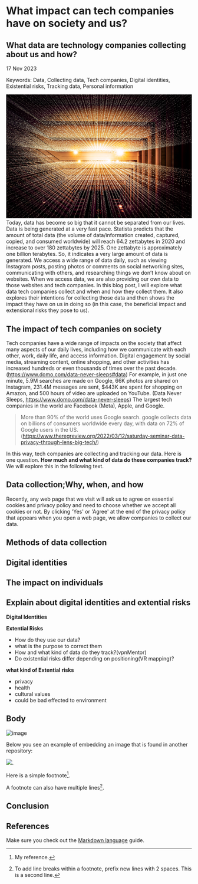 # What impact can tech companies have on society and us?
## What data are technology companies collecting about us and how?
17 Nov 2023

Keywords: Data, Collecting data, Tech companies, Digital identities, Existential risks, Tracking data, Personal information


![image](https://github.com/2300260/CS220AU-DP/blob/main/assets/img/data%20tracking.jpg)
Today, data has become so big that it cannot be separated from our lives. Data is being generated at a very fast pace. Statista predicts that the amount of total data (the volume of data/information created, captured, copied, and consumed worldwide) will reach 64.2 zettabytes in 2020 and increase to over 180 zettabytes by 2025. One zettabyte is approximately one billion terabytes. So, it indicates a very large amount of data is generated. We access a wide range of data daily, such as viewing Instagram posts, posting photos or comments on social networking sites, communicating with others, and researching things we don’t know about on websites. When we access data, we are also providing our own data to those websites and tech companies. In this blog post, I will explore what data tech companies collect and when and how they collect them. It also explores their intentions for collecting those data and then shows the impact they have on us in doing so (in this case, the beneficial impact and extensional risks they pose to us).

## The impact of tech companies on society
Tech companies have a wide range of impacts on the society that affect many aspects of our daily lives, including how we communicate with each other, work, daily life, and access information. Digital engagement by social media, streaming content, online shopping, and other activities has increased hundreds or even thousands of times over the past decade. (https://www.domo.com/data-never-sleeps#data) For example, in just one minute, 5.9M searches are made on Google, 66K photos are shared on Instagram, 231.4M messages are sent, $443K are spent for shopping on Amazon, and 500 hours of video are uploaded on YouTube. (Data Never Sleeps, https://www.domo.com/data-never-sleeps) The largest tech companies in the world are Facebook (Meta), Apple, and Google.
>More than 90% of the world uses Google search. google collects data on billions of consumers worldwide every day, with data on 72% of Google users in the US. (https://www.theregreview.org/2022/03/12/saturday-seminar-data-privacy-through-lens-big-tech/)

In this way, tech companies are collecting and tracking our data. Here is one question. **How much and what kind of data do these companies track?** We will explore this in the following text.

## Data collection;Why, when, and how
Recently, any web page that we visit will ask us to agree on essential cookies and privacy policy and need to choose whether we accept all cookies or not. By clicking 'Yes' or 'Agree' at the end of the privacy policy that appears when you open a web page, we allow companies to collect our data.


## Methods of data collection

## Digital identities

## The impact on individuals




## Explain about digital identities and extential risks
**Digital Identities**

**Extential Risks**

- How do they use our data?
- what is the purpose to correct them
- How and what kind of data do they track?(vpnMentor)
- Do existential risks differ depending on positioning(VR mapping)?

**what kind of Extential risks**
- privacy
- health
- cultural values
- could be bad effected to environment



## Body


![image](https://github.com/2300260/CS220AU-DP/blob/main/assets/img/this%20is%20my%20best%20photo.jpg)

Below you see an example of embedding an image that is found in another repository:

![](https://khofstadter.com/assets/img/2005-04-01-khofstadter-painting-chien.jpg). 

Here is a simple footnote[^1].

A footnote can also have multiple lines[^2].

## Conclusion



## References
Make sure you check out the [Markdown language](https://guides.github.com/features/mastering-markdown/) guide. 



[^1]: My reference.
[^2]: To add line breaks within a footnote, prefix new lines with 2 spaces.
  This is a second line.


